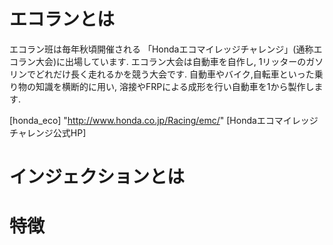 # エコランとは
エコラン班は毎年秋頃開催される
「Hondaエコマイレッジチャレンジ」(通称エコラン大会)に出場しています.
エコラン大会は自動車を自作し,
1リッターのガソリンでどれだけ長く走れるかを競う大会です.
自動車やバイク,自転車といった乗り物の知識を横断的に用い,
溶接やFRPによる成形を行い自動車を1から製作します.

[honda_eco] "http://www.honda.co.jp/Racing/emc/" [Hondaエコマイレッジチャレンジ公式HP]

# インジェクションとは

# 特徴
